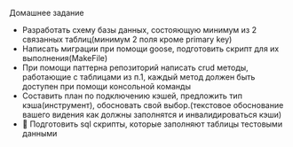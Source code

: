 Домашнее задание
- Разработать схему базы данных, состояющую минимум из 2 связанных таблиц(минимум 2 поля кроме primary key)
- Написать миграции при помощи goose, подготовить скрипт для их выполнения(MakeFile)
- При помощи паттерна репозиторий написать crud методы, работающие с таблицами из п.1, каждый метод должен быть доступен при помощи консольной команды
- Составить план по подключению кэшей, предложить тип кэша(инструмент), обосновать свой выбор.(текстовое обоснование вашего видения как должны заполнятся и инвалидироваться кэши)
- 💎 Подготовить sql скрипты, которые заполняют таблицы тестовыми данными
